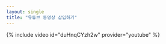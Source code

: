 ```yaml
---
layout: single
title: "유튜브 동영상 삽입하기"
---
```

{% include video id="duHnqCYzh2w" provider="youtube" %}
